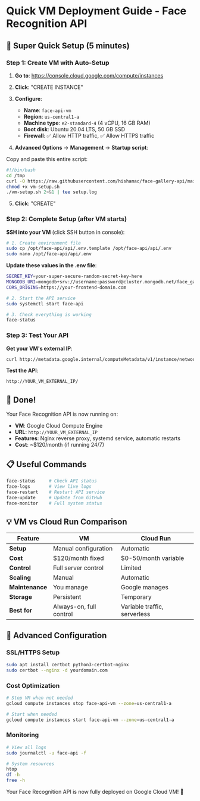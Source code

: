 # Quick VM Deployment Guide - Face Recognition API

## 🚀 Super Quick Setup (5 minutes)

### Step 1: Create VM with Auto-Setup

1. **Go to**: https://console.cloud.google.com/compute/instances
2. **Click**: "CREATE INSTANCE"
3. **Configure**:
   - **Name**: `face-api-vm`
   - **Region**: `us-central1-a`
   - **Machine type**: `e2-standard-4` (4 vCPU, 16 GB RAM)
   - **Boot disk**: Ubuntu 20.04 LTS, 50 GB SSD
   - **Firewall**: ✅ Allow HTTP traffic, ✅ Allow HTTPS traffic

4. **Advanced Options** → **Management** → **Startup script**:

Copy and paste this entire script:

```bash
#!/bin/bash
cd /tmp
curl -O https://raw.githubusercontent.com/hishamac/face-gallery-api/main/api/vm-setup.sh
chmod +x vm-setup.sh
./vm-setup.sh 2>&1 | tee setup.log
```

5. **Click**: "CREATE"

### Step 2: Complete Setup (after VM starts)

**SSH into your VM** (click SSH button in console):

```bash
# 1. Create environment file
sudo cp /opt/face-api/api/.env.template /opt/face-api/api/.env
sudo nano /opt/face-api/api/.env
```

**Update these values in the .env file**:
```bash
SECRET_KEY=your-super-secure-random-secret-key-here
MONGODB_URI=mongodb+srv://username:password@cluster.mongodb.net/face_gallery?retryWrites=true&w=majority
CORS_ORIGINS=https://your-frontend-domain.com
```

```bash
# 2. Start the API service
sudo systemctl start face-api

# 3. Check everything is working
face-status
```

### Step 3: Test Your API

**Get your VM's external IP**:
```bash
curl http://metadata.google.internal/computeMetadata/v1/instance/network-interfaces/0/access-configs/0/external-ip -H 'Metadata-Flavor: Google'
```

**Test the API**:
```
http://YOUR_VM_EXTERNAL_IP/
```

## 🎉 Done!

Your Face Recognition API is now running on:
- **VM**: Google Cloud Compute Engine
- **URL**: `http://YOUR_VM_EXTERNAL_IP`
- **Features**: Nginx reverse proxy, systemd service, automatic restarts
- **Cost**: ~$120/month (if running 24/7)

## 📋 Useful Commands

```bash
face-status     # Check API status
face-logs       # View live logs  
face-restart    # Restart API service
face-update     # Update from GitHub
face-monitor    # Full system status
```

## 💡 VM vs Cloud Run Comparison

| Feature | **VM** | **Cloud Run** |
|---------|---------|---------------|
| **Setup** | Manual configuration | Automatic |
| **Cost** | $120/month fixed | $0-50/month variable |
| **Control** | Full server control | Limited |
| **Scaling** | Manual | Automatic |
| **Maintenance** | You manage | Google manages |
| **Storage** | Persistent | Temporary |
| **Best for** | Always-on, full control | Variable traffic, serverless |

## 🔧 Advanced Configuration

### SSL/HTTPS Setup
```bash
sudo apt install certbot python3-certbot-nginx
sudo certbot --nginx -d yourdomain.com
```

### Cost Optimization
```bash
# Stop VM when not needed
gcloud compute instances stop face-api-vm --zone=us-central1-a

# Start when needed  
gcloud compute instances start face-api-vm --zone=us-central1-a
```

### Monitoring
```bash
# View all logs
sudo journalctl -u face-api -f

# System resources
htop
df -h
free -h
```

Your Face Recognition API is now fully deployed on Google Cloud VM! 🚀